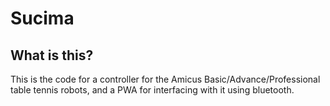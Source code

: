# Sucima

## What is this?

This is the code for a controller for the Amicus Basic/Advance/Professional
table tennis robots, and a PWA for interfacing with it using bluetooth.
